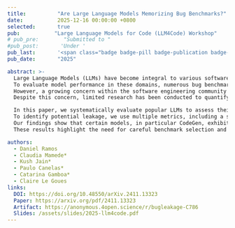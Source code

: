 ```yaml
---
title:          "Are Large Language Models Memorizing Bug Benchmarks?"
date:           2025-12-16 00:00:00 +0800
selected:       true
pub:           "Large Language Models for Code (LLM4Code) Workshop"
# pub_pre:        "Submitted to "
#pub_post:       'Under '
pub_last:       '<span class="badge badge-pill badge-publication badge-best-paper">Best Paper Award</span>'
pub_date:       "2025"

abstract: >- 
  Large Language Models (LLMs) have become integral to various software engineering tasks, including code generation, bug detection, and repair. 
  To evaluate model performance in these domains, numerous bug benchmarks containing real-world bugs from software projects have been developed. 
  However, a growing concern within the software engineering community is that these benchmarks may not reliably reflect true LLM performance due to the risk of data leakage. 
  Despite this concern, limited research has been conducted to quantify the impact of potential leakage.

  In this paper, we systematically evaluate popular LLMs to assess their susceptibility to data leakage from widely used bug benchmarks. 
  To identify potential leakage, we use multiple metrics, including a study of benchmark membership within commonly used training datasets, as well as analyses of negative log-likelihood and *n*-gram accuracy. 
  Our findings show that certain models, in particular CodeGen, exhibit significant evidence of memorization in widely used benchmarks like Defects4J, while newer models trained on larger datasets like Llama 3.1 exhibit limited signs of leakage. 
  These results highlight the need for careful benchmark selection and the adoption of robust metrics to adequately assess models capabilities.

authors:
  - Daniel Ramos
  - Claudia Mamede*
  - Kush Jain*
  - Paulo Canelas*
  - Catarina Gamboa*
  - Claire Le Goues
links:
  DOI: https://doi.org/10.48550/arXiv.2411.13323
  Paper: https://arxiv.org/pdf/2411.13323
  Artifact: https://anonymous.4open.science/r/bugleakage-C786
  Slides: /assets/slides/2025-llm4code.pdf
---
```

